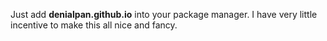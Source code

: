 Just add **denialpan.github.io** into your package manager. I have very little incentive to make this all nice and fancy.
